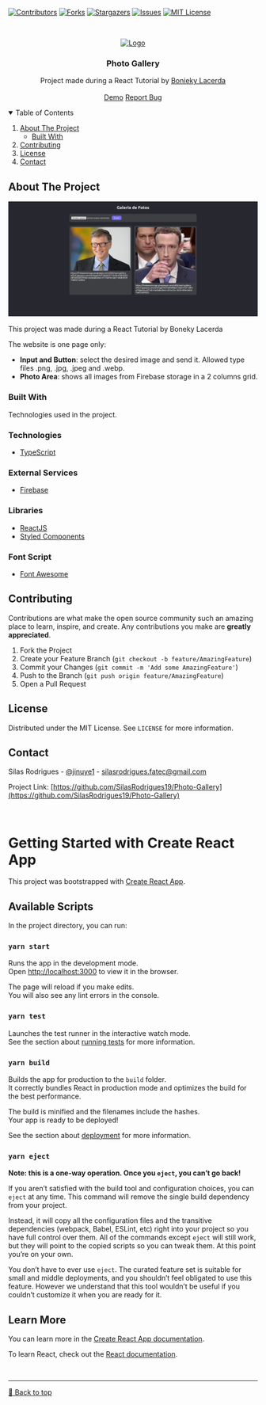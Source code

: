 [![Contributors][contributors-shield]][contributors-url]
[![Forks][forks-shield]][forks-url]
[![Stargazers][stars-shield]][stars-url]
[![Issues][issues-shield]][issues-url]
[![MIT License][license-shield]][license-url]


<!-- PROJECT LOGO -->
<br />
<p align="center">
  <a href="https://github.com/SilasRodrigues19/Photo-Gallery">
    <img src="https://appmasters.io/static/react-47ce6e77f039020ee2e76a10c1e988e9.png" alt="Logo" width="80" height="80">
  </a>

  <h3 align="center">Photo Gallery</h3>

  <p align="center">
    Project made during a React Tutorial by <a href="https://www.youtube.com/watch?v=4GB6oixcDEo&list=PL_kvSTSEFm2CwHCtvTk0llGDvM0L2jx3O">Bonieky Lacerda</a>
    <br />
    <br />
    <a href="https://photo-gallery-two.vercel.app/">Demo</a>
    <a href="https://github.com/SilasRodrigues19/Photo-Gallery/issues">Report Bug</a>
  </p>
</p>



<!-- TABLE OF CONTENTS -->
<details open="open">
  <summary>Table of Contents</summary>
  <ol>
    <li>
      <a href="#about-the-project">About The Project</a>
      <ul>
        <li><a href="#built-with">Built With</a></li>
      </ul>
    </li>
    <li><a href="#contributing">Contributing</a></li>
    <li><a href="#license">License</a></li>
    <li><a href="#contact">Contact</a></li>
  </ol>
</details>



<!-- ABOUT THE PROJECT -->
## About The Project

[![Preview][product-screenshot]](https://github.com/SilasRodrigues19/Photo-Gallery/blob/main/public/preview.png?raw=true)

This project was made during a React Tutorial by Boneky Lacerda

The website is one page only:
* **Input and Button**: select the desired image and send it. Allowed type files .png, .jpg, .jpeg and .webp.
* **Photo Area**: shows all images from Firebase storage in a 2 columns grid.

### Built With

Technologies used in the project.

### Technologies
* [TypeScript](https://www.typescriptlang.org/)

### External Services
* [Firebase](hhttps://console.firebase.google.com/?hl=pt)

### Libraries
* [ReactJS](https://pt-br.reactjs.org/)
* [Styled Components](https://styled-components.com/)

### Font Script
* [Font Awesome](https://fontawesome.com)

<!-- CONTRIBUTING -->
## Contributing

Contributions are what make the open source community such an amazing place to learn, inspire, and create. Any contributions you make are **greatly appreciated**.

1. Fork the Project
2. Create your Feature Branch (`git checkout -b feature/AmazingFeature`)
3. Commit your Changes (`git commit -m 'Add some AmazingFeature'`)
4. Push to the Branch (`git push origin feature/AmazingFeature`)
5. Open a Pull Request


<!-- LICENSE -->
## License

Distributed under the MIT License. See `LICENSE` for more information.


<!-- CONTACT -->
## Contact

Silas Rodrigues - [@jinuye1](https://twitter.com/jinuye1) - silasrodrigues.fatec@gmail.com

Project Link: [https://github.com/SilasRodrigues19/Photo-Gallery](https://github.com/SilasRodrigues19/Photo-Gallery) <br>



<!-- MARKDOWN LINKS & IMAGES -->
<!-- https://www.markdownguide.org/basic-syntax/#reference-style-links -->
[contributors-shield]: https://img.shields.io/github/contributors/SilasRodrigues19/Photo-Gallery.svg?style=for-the-badge
[contributors-url]: https://github.com/SilasRodrigues19/Photo-Gallery/graphs/contributors
[forks-shield]: https://img.shields.io/github/forks/SilasRodrigues19/Photo-Gallery.svg?style=for-the-badge
[forks-url]: https://github.com/SilasRodrigues19/Photo-Gallery/network/members
[stars-shield]: https://img.shields.io/github/stars/SilasRodrigues19/Photo-Gallery.svg?style=for-the-badge
[stars-url]: https://github.com/SilasRodrigues19/Photo-Gallery/stargazers
[issues-shield]: https://img.shields.io/github/issues/SilasRodrigues19/Photo-Gallery.svg?style=for-the-badge
[issues-url]: https://github.com/SilasRodrigues19/Photo-Gallery/issues
[license-shield]: https://img.shields.io/github/license/SilasRodrigues19/Photo-Gallery.svg?style=for-the-badge
[license-url]: https://github.com/SilasRodrigues19/Photo-Gallery/blob/master/LICENSE
[product-screenshot]: https://github.com/SilasRodrigues19/Photo-Gallery/blob/main/public/preview.png?raw=true
[license-url]: https://github.com/SilasRodrigues19/Photo-Gallery/blob/master/LICENSE

<br>

# Getting Started with Create React App

This project was bootstrapped with [Create React App](https://github.com/facebook/create-react-app).

## Available Scripts

In the project directory, you can run:

### `yarn start`

Runs the app in the development mode.\
Open [http://localhost:3000](http://localhost:3000) to view it in the browser.

The page will reload if you make edits.\
You will also see any lint errors in the console.

### `yarn test`

Launches the test runner in the interactive watch mode.\
See the section about [running tests](https://facebook.github.io/create-react-app/docs/running-tests) for more information.

### `yarn build`

Builds the app for production to the `build` folder.\
It correctly bundles React in production mode and optimizes the build for the best performance.

The build is minified and the filenames include the hashes.\
Your app is ready to be deployed!

See the section about [deployment](https://facebook.github.io/create-react-app/docs/deployment) for more information.

### `yarn eject`

**Note: this is a one-way operation. Once you `eject`, you can’t go back!**

If you aren’t satisfied with the build tool and configuration choices, you can `eject` at any time. This command will remove the single build dependency from your project.

Instead, it will copy all the configuration files and the transitive dependencies (webpack, Babel, ESLint, etc) right into your project so you have full control over them. All of the commands except `eject` will still work, but they will point to the copied scripts so you can tweak them. At this point you’re on your own.

You don’t have to ever use `eject`. The curated feature set is suitable for small and middle deployments, and you shouldn’t feel obligated to use this feature. However we understand that this tool wouldn’t be useful if you couldn’t customize it when you are ready for it.

## Learn More

You can learn more in the [Create React App documentation](https://facebook.github.io/create-react-app/docs/getting-started).

To learn React, check out the [React documentation](https://reactjs.org/).

<br><hr>
[🔼 Back to top](#Photo-Gallery)